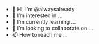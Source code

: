 - 👋 Hi, I’m @alwaysalready
- 👀 I’m interested in ...
- 🌱 I’m currently learning ...
- 💞️ I’m looking to collaborate on ...
- 📫 How to reach me ...

<!---
alwaysalready/alwaysalready is a ✨ special ✨ repository because its `README.md` (this file) appears on your GitHub profile.
You can click the Preview link to take a look at your changes.
--->
